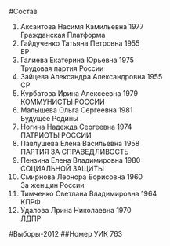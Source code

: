 #Состав
1. Аксаитова Насимя Камильевна 1977   
    Гражданская Платформа
2. Гайдученко Татьяна Петровна 1955   
    ЕР
3. Галиева Екатерина Юрьевна 1975   
    Трудовая партия России
4. Зайцева Александра Александровна 1955   
    СР
5. Курбатова Ирина Алексеевна 1979   
    КОММУНИСТЫ РОССИИ
6. Малышева Ольга Сергеевна 1981   
    Будущее Родины
7. Ногина Надежда Сергеевна 1974   
    ПАТРИОТЫ РОССИИ
8. Павлушева Елена Васильевна 1958   
    ПАРТИЯ ЗА СПРАВЕДЛИВОСТЬ
9. Пензина Елена Владимировна 1980   
    СОЦИАЛЬНОЙ ЗАЩИТЫ
10. Смирнова Леонора Борисовна 1960   
    За женщин России
11. Тимченко Светлана Владимировна 1964   
    КПРФ
12. Удалова Лрина Николаевна 1970   
    ЛДПР

#Выборы-2012
##Номер УИК
763